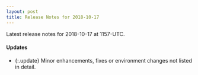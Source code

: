 ```yaml
---
layout: post
title: Release Notes for 2018-10-17
---
```


Latest release notes for 2018-10-17 at 1157-UTC.

<div class='updates' markdown='1'>

#### Updates

- {:.update} Minor enhancements, fixes or environment changes not listed in detail.

</div>


